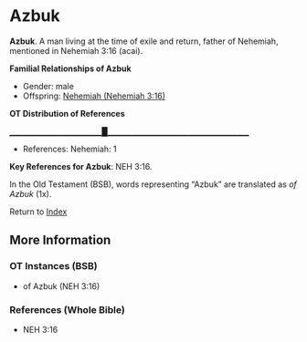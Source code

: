 # Azbuk
**Azbuk**. 
A man living at the time of exile and return, father of Nehemiah, mentioned in Nehemiah 3:16 (acai). 




**Familial Relationships of Azbuk**


* Gender: male
* Offspring: [Nehemiah (Nehemiah 3:16)](Nehemiah.3.md)


**OT Distribution of References**

▁▁▁▁▁▁▁▁▁▁▁▁▁▁▁█▁▁▁▁▁▁▁▁▁▁▁▁▁▁▁▁▁▁▁▁▁▁▁
* References: Nehemiah: 1



**Key References for Azbuk**: 
NEH 3:16. 


In the Old Testament (BSB), words representing “Azbuk” are translated as 
*of Azbuk* (1x). 




Return to [Index](00-Index.md)

## More Information

### OT Instances (BSB)

* of Azbuk (NEH 3:16)



### References (Whole Bible)

* NEH 3:16



